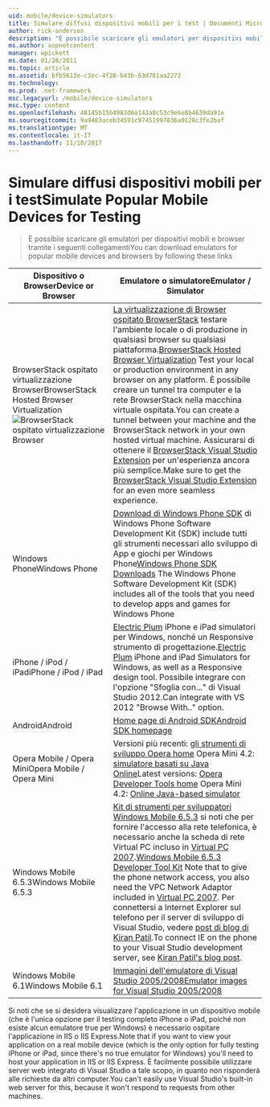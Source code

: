 ```yaml
---
uid: mobile/device-simulators
title: Simulare diffusi dispositivi mobili per i test | Documenti Microsoft
author: rick-anderson
description: "È possibile scaricare gli emulatori per dispositivi mobili e browser tramite i seguenti collegamenti"
ms.author: aspnetcontent
manager: wpickett
ms.date: 01/28/2011
ms.topic: article
ms.assetid: bfb5612e-c3ec-4f28-b43b-63d781aa2272
ms.technology: 
ms.prod: .net-framework
msc.legacyurl: /mobile/device-simulators
msc.type: content
ms.openlocfilehash: 48145b15b4983d6a143a8c53c9e6e8b4639da91e
ms.sourcegitcommit: 9a9483aceb34591c97451997036a9120c3fe2baf
ms.translationtype: MT
ms.contentlocale: it-IT
ms.lasthandoff: 11/10/2017
---
```

<a name="simulate-popular-mobile-devices-for-testing"></a><span data-ttu-id="d2dda-103">Simulare diffusi dispositivi mobili per i test</span><span class="sxs-lookup"><span data-stu-id="d2dda-103">Simulate Popular Mobile Devices for Testing</span></span>
====================
> <span data-ttu-id="d2dda-104">È possibile scaricare gli emulatori per dispositivi mobili e browser tramite i seguenti collegamenti</span><span class="sxs-lookup"><span data-stu-id="d2dda-104">You can download emulators for popular mobile devices and browsers by following these links</span></span>


| <span data-ttu-id="d2dda-105">Dispositivo o Browser</span><span class="sxs-lookup"><span data-stu-id="d2dda-105">Device or Browser</span></span> | <span data-ttu-id="d2dda-106">Emulatore o simulatore</span><span class="sxs-lookup"><span data-stu-id="d2dda-106">Emulator / Simulator</span></span> |
| --- | --- |
| <span data-ttu-id="d2dda-107">BrowserStack ospitato virtualizzazione Browser</span><span class="sxs-lookup"><span data-stu-id="d2dda-107">BrowserStack Hosted Browser Virtualization</span></span> ![BrowserStack ospitato virtualizzazione Browser](device-simulators/_static/image1.png) | <span data-ttu-id="d2dda-109">[La virtualizzazione di Browser ospitato BrowserStack](http://browserstack.com) testare l'ambiente locale o di produzione in qualsiasi browser su qualsiasi piattaforma.</span><span class="sxs-lookup"><span data-stu-id="d2dda-109">[BrowserStack Hosted Browser Virtualization](http://browserstack.com) Test your local or production environment in any browser on any platform.</span></span> <span data-ttu-id="d2dda-110">È possibile creare un tunnel tra computer e la rete BrowserStack nella macchina virtuale ospitata.</span><span class="sxs-lookup"><span data-stu-id="d2dda-110">You can create a tunnel between your machine and the BrowserStack network in your own hosted virtual machine.</span></span> <span data-ttu-id="d2dda-111">Assicurarsi di ottenere il [BrowserStack Visual Studio Extension](https://visualstudiogallery.msdn.microsoft.com/2dfa32b1-3c47-439d-b1c5-9e28be18b81c) per un'esperienza ancora più semplice.</span><span class="sxs-lookup"><span data-stu-id="d2dda-111">Make sure to get the [BrowserStack Visual Studio Extension](https://visualstudiogallery.msdn.microsoft.com/2dfa32b1-3c47-439d-b1c5-9e28be18b81c) for an even more seamless experience.</span></span> |
| <span data-ttu-id="d2dda-112">Windows Phone</span><span class="sxs-lookup"><span data-stu-id="d2dda-112">Windows Phone</span></span> | <span data-ttu-id="d2dda-113">[Download di Windows Phone SDK](https://dev.windowsphone.com/en-us/downloadsdk) di Windows Phone Software Development Kit (SDK) include tutti gli strumenti necessari allo sviluppo di App e giochi per Windows Phone</span><span class="sxs-lookup"><span data-stu-id="d2dda-113">[Windows Phone SDK Downloads](https://dev.windowsphone.com/en-us/downloadsdk) The Windows Phone Software Development Kit (SDK) includes all of the tools that you need to develop apps and games for Windows Phone</span></span> |
| <span data-ttu-id="d2dda-114">iPhone / iPod / iPad</span><span class="sxs-lookup"><span data-stu-id="d2dda-114">iPhone / iPod / iPad</span></span> | <span data-ttu-id="d2dda-115">[Electric Plum](http://www.electricplum.com/studio.aspx) iPhone e iPad simulatori per Windows, nonché un Responsive strumento di progettazione.</span><span class="sxs-lookup"><span data-stu-id="d2dda-115">[Electric Plum](http://www.electricplum.com/studio.aspx) iPhone and iPad Simulators for Windows, as well as a Responsive design tool.</span></span> <span data-ttu-id="d2dda-116">Possibile integrare con l'opzione "Sfoglia con..." di Visual Studio 2012.</span><span class="sxs-lookup"><span data-stu-id="d2dda-116">Can integrate with VS 2012 "Browse With.." option.</span></span> |
| <span data-ttu-id="d2dda-117">Android</span><span class="sxs-lookup"><span data-stu-id="d2dda-117">Android</span></span> | [<span data-ttu-id="d2dda-118">Home page di Android SDK</span><span class="sxs-lookup"><span data-stu-id="d2dda-118">Android SDK homepage</span></span>](https://developer.android.com/sdk) |
| <span data-ttu-id="d2dda-119">Opera Mobile / Opera Mini</span><span class="sxs-lookup"><span data-stu-id="d2dda-119">Opera Mobile / Opera Mini</span></span> | <span data-ttu-id="d2dda-120">Versioni più recenti: [gli strumenti di sviluppo Opera home](http://www.opera.com/developer/tools/) Opera Mini 4.2: [simulatore basati su Java Online](http://www.opera.com/mobile/demo/?ver=4)</span><span class="sxs-lookup"><span data-stu-id="d2dda-120">Latest versions: [Opera Developer Tools home](http://www.opera.com/developer/tools/) Opera Mini 4.2: [Online Java-based simulator](http://www.opera.com/mobile/demo/?ver=4)</span></span> |
| <span data-ttu-id="d2dda-121">Windows Mobile 6.5.3</span><span class="sxs-lookup"><span data-stu-id="d2dda-121">Windows Mobile 6.5.3</span></span> | <span data-ttu-id="d2dda-122">[Kit di strumenti per sviluppatori Windows Mobile 6.5.3](https://www.microsoft.com/downloads/en/details.aspx?FamilyID=c0213f68-2e01-4e5c-a8b2-35e081dcf1ca&amp;displaylang=en) si noti che per fornire l'accesso alla rete telefonica, è necessario anche la scheda di rete Virtual PC incluso in [Virtual PC 2007](https://www.microsoft.com/downloads/en/details.aspx?FamilyID=04d26402-3199-48a3-afa2-2dc0b40a73b6&amp;DisplayLang=en).</span><span class="sxs-lookup"><span data-stu-id="d2dda-122">[Windows Mobile 6.5.3 Developer Tool Kit](https://www.microsoft.com/downloads/en/details.aspx?FamilyID=c0213f68-2e01-4e5c-a8b2-35e081dcf1ca&amp;displaylang=en) Note that to give the phone network access, you also need the VPC Network Adaptor included in [Virtual PC 2007](https://www.microsoft.com/downloads/en/details.aspx?FamilyID=04d26402-3199-48a3-afa2-2dc0b40a73b6&amp;DisplayLang=en).</span></span> <span data-ttu-id="d2dda-123">Per connettersi a Internet Explorer sul telefono per il server di sviluppo di Visual Studio, vedere [post di blog di Kiran Patil](http://kiranpatils.wordpress.com/2009/11/19/access-internetlocal-website-from-your-windows-mobile-device-emulators/).</span><span class="sxs-lookup"><span data-stu-id="d2dda-123">To connect IE on the phone to your Visual Studio development server, see [Kiran Patil's blog post](http://kiranpatils.wordpress.com/2009/11/19/access-internetlocal-website-from-your-windows-mobile-device-emulators/).</span></span> |
| <span data-ttu-id="d2dda-124">Windows Mobile 6.1</span><span class="sxs-lookup"><span data-stu-id="d2dda-124">Windows Mobile 6.1</span></span> | [<span data-ttu-id="d2dda-125">Immagini dell'emulatore di Visual Studio 2005/2008</span><span class="sxs-lookup"><span data-stu-id="d2dda-125">Emulator images for Visual Studio 2005/2008</span></span>](https://www.microsoft.com/downloads/en/details.aspx?FamilyID=3d6f581e-c093-4b15-ab0c-a2ce5bffdb47) |

<span data-ttu-id="d2dda-126">Si noti che se si desidera visualizzare l'applicazione in un dispositivo mobile (che è l'unica opzione per il testing completo iPhone o iPad, poiché non esiste alcun emulatore true per Windows) è necessario ospitare l'applicazione in IIS o IIS Express.</span><span class="sxs-lookup"><span data-stu-id="d2dda-126">Note that if you want to view your application on a real mobile device (which is the only option for fully testing iPhone or iPad, since there's no true emulator for Windows) you'll need to host your application in IIS or IIS Express.</span></span> <span data-ttu-id="d2dda-127">È facilmente possibile utilizzare server web integrato di Visual Studio a tale scopo, in quanto non risponderà alle richieste da altri computer.</span><span class="sxs-lookup"><span data-stu-id="d2dda-127">You can't easily use Visual Studio's built-in web server for this, because it won't respond to requests from other machines.</span></span>
